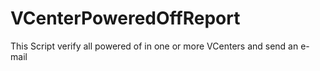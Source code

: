 # VCenterPoweredOffReport
This Script verify all powered of in one or more VCenters and send an e-mail
